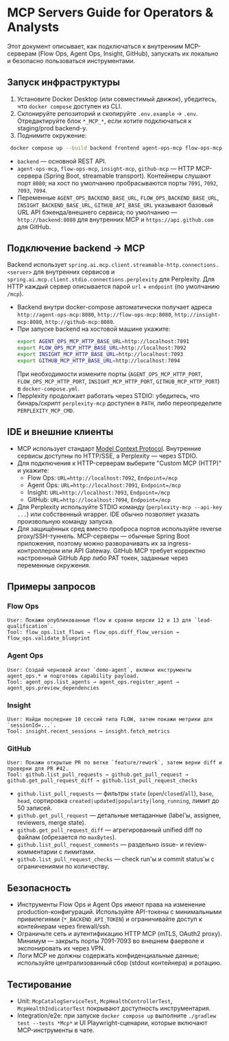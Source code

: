 # MCP Servers Guide for Operators & Analysts

Этот документ описывает, как подключаться к внутренним MCP-серверам (Flow Ops, Agent Ops, Insight, GitHub), запускать их локально и безопасно пользоваться инструментами.

## Запуск инфраструктуры

1. Установите Docker Desktop (или совместимый движок), убедитесь, что `docker compose` доступен из CLI.
2. Склонируйте репозиторий и скопируйте `.env.example` → `.env`. Отредактируйте блок `*_MCP_*`, если хотите подключаться к staging/prod backend-у.
3. Поднимите окружение:
 ```bash
  docker compose up --build backend frontend agent-ops-mcp flow-ops-mcp insight-mcp github-mcp
  ```
  - `backend` — основной REST API.
  - `agent-ops-mcp`, `flow-ops-mcp`, `insight-mcp`, `github-mcp` — HTTP MCP-сервера (Spring Boot, streamable transport). Контейнеры слушают порт `8080`; на хост по умолчанию пробрасываются порты `7091`, `7092`, `7093`, `7094`.
  - Переменные `AGENT_OPS_BACKEND_BASE_URL`, `FLOW_OPS_BACKEND_BASE_URL`, `INSIGHT_BACKEND_BASE_URL`, `GITHUB_API_BASE_URL` указывают базовый URL API бэкенда/внешнего сервиса; по умолчанию — `http://backend:8080` для внутренних MCP и `https://api.github.com` для GitHub.

## Подключение backend → MCP

Backend использует `spring.ai.mcp.client.streamable-http.connections.<server>` для внутренних сервисов и `spring.ai.mcp.client.stdio.connections.perplexity` для Perplexity. Для HTTP каждый сервер описывается парой `url` + `endpoint` (по умолчанию `/mcp`).

- Backend внутри docker-compose автоматически получает адреса `http://agent-ops-mcp:8080`, `http://flow-ops-mcp:8080`, `http://insight-mcp:8080`, `http://github-mcp:8080`.
- При запуске backend на хостовой машине укажите:
  ```bash
  export AGENT_OPS_MCP_HTTP_BASE_URL=http://localhost:7091
  export FLOW_OPS_MCP_HTTP_BASE_URL=http://localhost:7092
  export INSIGHT_MCP_HTTP_BASE_URL=http://localhost:7093
  export GITHUB_MCP_HTTP_BASE_URL=http://localhost:7094
  ```
  При необходимости измените порты (`AGENT_OPS_MCP_HTTP_PORT`, `FLOW_OPS_MCP_HTTP_PORT`, `INSIGHT_MCP_HTTP_PORT`, `GITHUB_MCP_HTTP_PORT`) в `docker-compose.yml`.
- Перplexity продолжает работать через STDIO: убедитесь, что бинарь/скрипт `perplexity-mcp` доступен в `PATH`, либо переопределите `PERPLEXITY_MCP_CMD`.

## IDE и внешние клиенты

- MCP использует стандарт [Model Context Protocol](https://modelcontextprotocol.dev). Внутренние сервисы доступны по HTTP/SSE, а Perplexity — через STDIO.
- Для подключения к HTTP-серверам выберите "Custom MCP (HTTP)" и укажите:
  - Flow Ops: `URL=http://localhost:7092`, `Endpoint=/mcp`
  - Agent Ops: `URL=http://localhost:7091`, `Endpoint=/mcp`
  - Insight: `URL=http://localhost:7093`, `Endpoint=/mcp`
  - GitHub: `URL=http://localhost:7094`, `Endpoint=/mcp`
- Для Perplexity используйте STDIO команду (`perplexity-mcp --api-key ...`) или собственный wrapper. IDE обычно позволяет указать произвольную команду запуска.
- Для защищённых сред вместо проброса портов используйте reverse proxy/SSH-туннель. MCP-серверы — обычные Spring Boot приложения, поэтому можно разворачивать их за ingress-контроллером или API Gateway. GitHub MCP требует корректно настроенный GitHub App либо PAT токен, заданные через переменные окружения.

## Примеры запросов

### Flow Ops
```
User: Покажи опубликованные flow и сравни версии 12 и 13 для `lead-qualification`.
Tool: flow_ops.list_flows → flow_ops.diff_flow_version → flow_ops.validate_blueprint
```

### Agent Ops
```
User: Создай черновой агент `demo-agent`, включи инструменты agent_ops.* и подготовь capability payload.
Tool: agent_ops.list_agents → agent_ops.register_agent → agent_ops.preview_dependencies
```

### Insight
```
User: Найди последние 10 сессий типа FLOW, затем покажи метрики для `sessionId=...`.
Tool: insight.recent_sessions → insight.fetch_metrics
```

### GitHub
```
User: Покажи открытые PR по ветке `feature/rework`, затем верни diff и проверки для PR #42.
Tool: github.list_pull_requests → github.get_pull_request → github.get_pull_request_diff → github.list_pull_request_checks
```

- `github.list_pull_requests` — фильтры `state` (`open`/`closed`/`all`), `base`, `head`, сортировка `created|updated|popularity|long_running`, лимит до 50 записей.
- `github.get_pull_request` — детальные метаданные (label'ы, assignee, reviewers, merge state).
- `github.get_pull_request_diff` — агрегированный unified diff по файлам (обрезается по `maxBytes`).
- `github.list_pull_request_comments` — раздельно issue- и review-комментарии с лимитами.
- `github.list_pull_request_checks` — check run'ы и commit status'ы с ограничениями по количеству.

## Безопасность

- Инструменты Flow Ops и Agent Ops имеют права на изменение production-конфигураций. Используйте API-токены с минимальными привилегиями (`*_BACKEND_API_TOKEN`) и ограничивайте доступ к контейнерам через firewall/ssh.
- Ограничьте сеть и аутентификацию HTTP MCP (mTLS, OAuth2 proxy). Минимум — закрыть порты 7091-7093 во внешнем фаерволе и экспонировать их через VPN.
- Логи MCP не должны содержать конфиденциальные данные; используйте централизованный сбор (stdout контейнера) и ротацию.

## Тестирование

- Unit: `McpCatalogServiceTest`, `McpHealthControllerTest`, `McpHealthIndicatorTest` покрывают доступность инструментария.
- Integration/e2e: при запуске `docker compose up` выполните `./gradlew test --tests *Mcp*` и UI Playwright-сценарии, которые включают MCP-инструменты в чате.
